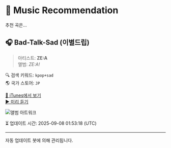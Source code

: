 
# 🎵 Music Recommendation

추천 곡은...

## 🎧 Bad-Talk-Sad (이별드립)  
> 아티스트: **ZE:A**  
> 앨범: _ZE:A!_  

🔍 검색 키워드: `kpop+sad`  
🌎 국가 스토어: `JP`

[🔗 iTunes에서 보기](https://music.apple.com/jp/album/bad-talk-sad-%EC%9D%B4%EB%B3%84%EB%93%9C%EB%A6%BD/392570408?i=392570416&uo=4)  
[▶️ 미리 듣기](https://audio-ssl.itunes.apple.com/itunes-assets/Music2/v4/74/ac/63/74ac63dd-2e08-b0e4-4a04-7a21c7e874f2/mzaf_6936692754376876866.plus.aac.p.m4a)

![앨범 아트워크](https://is1-ssl.mzstatic.com/image/thumb/Music/6d/68/1a/mzi.zaxnabhc.jpg/100x100bb.jpg)

⏳ 업데이트 시간: 2025-09-08 01:53:18 (UTC)

---
자동 업데이트 봇에 의해 관리됩니다.
